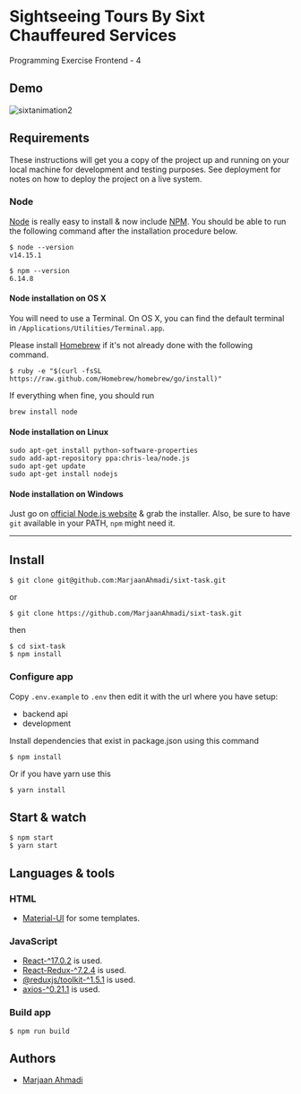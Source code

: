# Sightseeing Tours By Sixt Chauffeured Services

Programming Exercise Frontend - 4

## Demo

![sixtanimation2](https://user-images.githubusercontent.com/23704949/119955842-b44f1700-bfb5-11eb-8378-0b2a738ed46c.gif)

## Requirements

These instructions will get you a copy of the project up and running on your local machine for development and testing purposes. See deployment for notes on how to deploy the project on a live system.

### Node

[Node](http://nodejs.org/) is really easy to install & now include [NPM](https://npmjs.org/).
You should be able to run the following command after the installation procedure
below.

    $ node --version
    v14.15.1

    $ npm --version
    6.14.8

#### Node installation on OS X

You will need to use a Terminal. On OS X, you can find the default terminal in
`/Applications/Utilities/Terminal.app`.

Please install [Homebrew](http://brew.sh/) if it's not already done with the following command.

    $ ruby -e "$(curl -fsSL https://raw.github.com/Homebrew/homebrew/go/install)"

If everything when fine, you should run

    brew install node

#### Node installation on Linux

    sudo apt-get install python-software-properties
    sudo add-apt-repository ppa:chris-lea/node.js
    sudo apt-get update
    sudo apt-get install nodejs

#### Node installation on Windows

Just go on [official Node.js website](http://nodejs.org/) & grab the installer.
Also, be sure to have `git` available in your PATH, `npm` might need it.

---

## Install

    $ git clone git@github.com:MarjaanAhmadi/sixt-task.git  
or

    $ git clone https://github.com/MarjaanAhmadi/sixt-task.git
    
then
   
    $ cd sixt-task
    $ npm install

### Configure app

Copy `.env.example` to `.env` then edit it with the url where you have setup:

- backend api
- development

Install dependencies that exist in package.json using this command

    $ npm install

Or if you have yarn use this

    $ yarn install

## Start & watch

    $ npm start 
    $ yarn start


## Languages & tools

### HTML

- [Material-UI](https://material-ui.com) for some templates.

### JavaScript

- [React-^17.0.2](http://facebook.github.io/react) is used.
- [React-Redux-^7.2.4](https://react-redux.js.org/) is used.
- [@reduxjs/toolkit-^1.5.1](https://github.com/reduxjs/redux-toolkit) is used.
- [axios-^0.21.1](https://github.com/axios/axios) is used.
    
### Build app

    $ npm run build


## Authors

* [Marjaan Ahmadi](https://marjanahmadi.ir)
